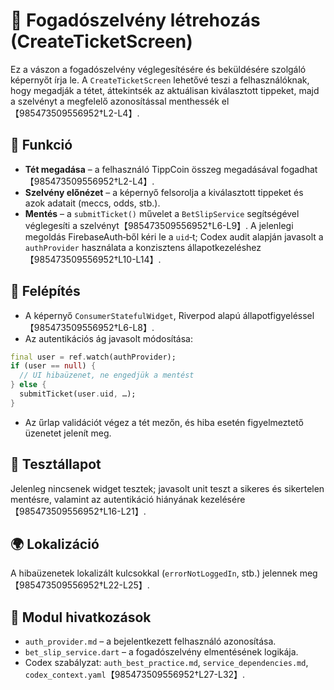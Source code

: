 # 🎫 Fogadószelvény létrehozás (CreateTicketScreen)

Ez a vászon a fogadószelvény véglegesítésére és beküldésére szolgáló képernyőt írja le.  A `CreateTicketScreen` lehetővé teszi a felhasználóknak, hogy megadják a tétet, áttekintsék az aktuálisan kiválasztott tippeket, majd a szelvényt a megfelelő azonosítással menthessék el【985473509556952†L2-L4】.

## 🎯 Funkció

- **Tét megadása** – a felhasználó TippCoin összeg megadásával fogadhat【985473509556952†L2-L4】.
- **Szelvény előnézet** – a képernyő felsorolja a kiválasztott tippeket és azok adatait (meccs, odds, stb.).
- **Mentés** – a `submitTicket()` művelet a `BetSlipService` segítségével véglegesíti a szelvényt【985473509556952†L6-L9】.  A jelenlegi megoldás FirebaseAuth‑ből kéri le a `uid`‑t; Codex audit alapján javasolt a `authProvider` használata a konzisztens állapotkezeléshez【985473509556952†L10-L14】.

## 🧠 Felépítés

- A képernyő `ConsumerStatefulWidget`, Riverpod alapú állapotfigyeléssel【985473509556952†L6-L8】.
- Az autentikációs ág javasolt módosítása:

```dart
final user = ref.watch(authProvider);
if (user == null) {
  // UI hibaüzenet, ne engedjük a mentést
} else {
  submitTicket(user.uid, …);
}
```

- Az űrlap validációt végez a tét mezőn, és hiba esetén figyelmeztető üzenetet jelenít meg.

## 🧪 Tesztállapot

Jelenleg nincsenek widget tesztek; javasolt unit teszt a sikeres és sikertelen mentésre, valamint az autentikáció hiányának kezelésére【985473509556952†L16-L21】.

## 🌍 Lokalizáció

A hibaüzenetek lokalizált kulcsokkal (`errorNotLoggedIn`, stb.) jelennek meg【985473509556952†L22-L25】.

## 📎 Modul hivatkozások

- `auth_provider.md` – a bejelentkezett felhasználó azonosítása.
- `bet_slip_service.dart` – a fogadószelvény elmentésének logikája.
- Codex szabályzat: `auth_best_practice.md`, `service_dependencies.md`, `codex_context.yaml`【985473509556952†L27-L32】.
